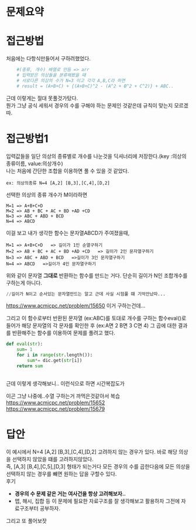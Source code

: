 # 문제요약
# 접근방법
처음에는 다항식만들어서 구하려했었다.   
```python
    #(종류, 개수) 배열로 만듬 => arr
    # 입력받은 의상들을 분류해봤을 때
    # 서로다른 의상의 수가 N=3 이고 각각 A,B,C라 하면
    # result = (A+B+C) + {(A+B+C)^2 - (A^2 + B^2 + C^2)} + ABC..
```
근데 이렇게는 절대 못풀것가탔다.   
뭔가 그냥 공식 세워서 경우의 수를 구해야 하는 문제인 것같은데 규칙이 맞는지 모르겠따.   

# 접근방법1
입력값들을 일단 의상의 종류별로 개수를 나눈것을 딕셔너리에 저장한다.(key :의상의 종류이름, value:의상개수)    
나는 처음에 간단한 조합을 이용하면 풀 수 있을 것 같았다.   
```
ex: 의상의종류 N=4 [A,2] [B,3],[C,4],[D,2]     
```
선택한 의상의 종류 개수가 M이라하면
```
M=1 => A+B+C+D   
M=2 => AB + BC + AC + BD +AD +CD   
N=3 => ABC + ABD + BCD   
N=4 => ABCD   
```
이걸 보고 내가 생각한 함수는
문자열ABCD가 주여졌을때, 

```
M=1 => A+B+C+D   => 길이가 1인 순열구하기
M=2 => AB + BC + AC + BD +AD +CD   => 길이가 2인 문자열구하기
N=3 => ABC + ABD + BCD   =>길이가 3인 문자열구하기
N=4 => ABCD   =>길이가 4인 문자열구하기
```
위와 같이 문자열 __그대로__ 반환하는 함수를 만드는 거다. 단순히 길이가 N인 조합개수를 구하는게 아니다.   

```python
//길이가 N이고 순서있는 문자열만드는 알고 근데 사실 시험풀 떄 기억안났따...


```
https://www.acmicpc.net/problem/15650 이거 구하는건데... 

그리고 이 함수로부터 반환된 문자열 (ex:ABC)를 토대로 개수를 구하는 함수eval()로 들어가 해당 문자열의 각 문자를 확인한 후 (ex:A면 2 B면 3 C면 4) 그 곱에 대한 결과를 반환해주는 함수를 이용하여 문제를 풀려고 했다.    
```python
def eval(str):
    sum= 1
    for i in range(str.length()):
        sum*= dic.get(str[i])
    return sum
   
```
근데 이렇게 생각해보니.. 이런식으로 하면 시간복잡도가 


이곤 그냥 나중에..수열 구하는거 까먹은것같아서 복습
https://www.acmicpc.net/problem/15652
https://www.acmicpc.net/problem/15679

# 답안
이 예시에서 N=4 [A,2] [B,3],[C,4],[D,2] 고려하지 않는 경우가 있다. 바로 해당 의상을 선택하지 않았을 떄를 고려하지않았다.    
즉,  [A,3] [B,4],[C,5],[D,3] 형태가 되는거다 모든 경우의 수를 곱한다음에 모든 의상을 선택하지 않는 경우를 뺴면 원하는 답을 구할수 있다.   
후기
+ __경우의 수 문제 같은 거는 여사건을 항상 고려해보자..__ 
+ 맵, 해시, 집합 등 이 문제에 필요한 자료구조를 잘 생각해보고 활용하자 그전에 자료구조부터 공부하자.

그리고 또 풀어보잣
